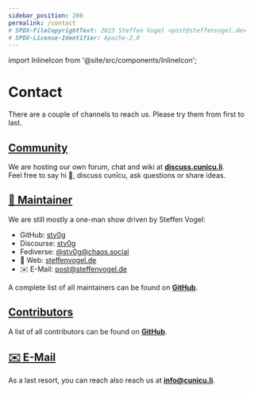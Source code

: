 ```yaml
---
sidebar_position: 200
permalink: /contact
# SPDX-FileCopyrightText: 2023 Steffen Vogel <post@steffenvogel.de>
# SPDX-License-Identifier: Apache-2.0
---
```


import InlineIcon from '@site/src/components/InlineIcon';

# Contact

There are a couple of channels to reach us. Please try them from first to last.

## [<InlineIcon src="/img/discourse_icon.svg" /> Community](https://discuss.cunicu.li)

We are hosting our own forum, chat and wiki at [**discuss.cunicu.li**](https://discuss.cunicu.li).\
Feel free to say hi 👋, discuss cunīcu, ask questions or share ideas.

## [🥷 Maintainer](https://github.com/orgs/cunicu/teams/maintainers)

We are still mostly a one-man show driven by Steffen Vogel:
 - <InlineIcon src="/img/github_mark.svg" /> GitHub: [stv0g](https://github.com/stv0g)
 - <InlineIcon src="/img/discourse_icon.svg" /> Discourse: [stv0g](https://discuss.cunicu.li/u/stv0g)
 - <InlineIcon src="/img/fediverse_logo_proposal.svg" /> Fediverse: [@stv0g@chaos.social](https://chaos.social/@stv0g)
 - 🔗 Web: [steffenvogel.de](https://www.steffenvogel.de)
- ✉️ E-Mail: post@steffenvogel.de

A complete list of all maintainers can be found on [**GitHub**](https://github.com/orgs/cunicu/teams/maintainers).

## [<InlineIcon src="/img/github_mark.svg" /> Contributors](https://github.com/cunicu/cunicu/graphs/contributors)

A list of all contributors can be found on [**GitHub**](https://github.com/cunicu/cunicu/graphs/contributors).

## [✉️ E-Mail](mailto:info@cunicu.li)

As a last resort, you can reach also reach us at **[info@cunicu.li](mailto:info@cunicu.li)**.
